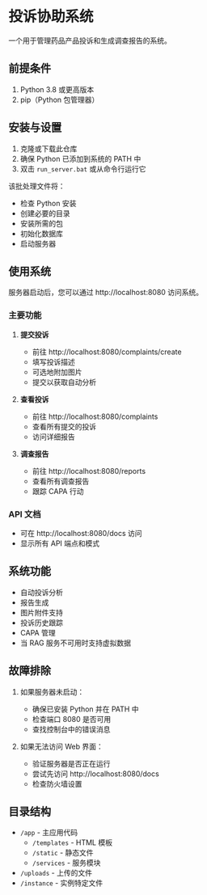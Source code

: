 # 投诉协助系统

一个用于管理药品产品投诉和生成调查报告的系统。

## 前提条件

1. Python 3.8 或更高版本
2. pip（Python 包管理器）

## 安装与设置

1. 克隆或下载此仓库
2. 确保 Python 已添加到系统的 PATH 中
3. 双击 `run_server.bat` 或从命令行运行它

该批处理文件将：
- 检查 Python 安装
- 创建必要的目录
- 安装所需的包
- 初始化数据库
- 启动服务器

## 使用系统

服务器启动后，您可以通过 http://localhost:8080 访问系统。

### 主要功能

1. **提交投诉**
   - 前往 http://localhost:8080/complaints/create
   - 填写投诉描述
   - 可选地附加图片
   - 提交以获取自动分析

2. **查看投诉**
   - 前往 http://localhost:8080/complaints
   - 查看所有提交的投诉
   - 访问详细报告

3. **调查报告**
   - 前往 http://localhost:8080/reports
   - 查看所有调查报告
   - 跟踪 CAPA 行动

### API 文档

- 可在 http://localhost:8080/docs 访问
- 显示所有 API 端点和模式

## 系统功能

- 自动投诉分析
- 报告生成
- 图片附件支持
- 投诉历史跟踪
- CAPA 管理
- 当 RAG 服务不可用时支持虚拟数据

## 故障排除

1. 如果服务器未启动：
   - 确保已安装 Python 并在 PATH 中
   - 检查端口 8080 是否可用
   - 查找控制台中的错误消息

2. 如果无法访问 Web 界面：
   - 验证服务器是否正在运行
   - 尝试先访问 http://localhost:8080/docs
   - 检查防火墙设置

## 目录结构

- `/app` - 主应用代码
  - `/templates` - HTML 模板
  - `/static` - 静态文件
  - `/services` - 服务模块
- `/uploads` - 上传的文件
- `/instance` - 实例特定文件

